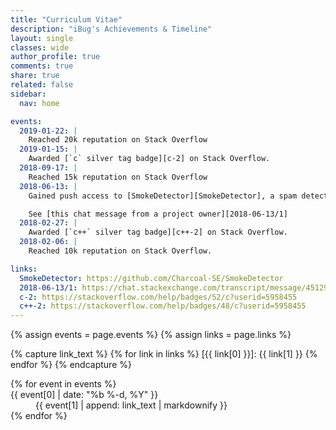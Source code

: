 ```yaml
---
title: "Curriculum Vitae"
description: "iBug's Achievements & Timeline"
layout: single
classes: wide
author_profile: true
comments: true
share: true
related: false
sidebar:
  nav: home

events:
  2019-01-22: |
    Reached 20k reputation on Stack Overflow
  2019-01-15: |
    Awarded [`c` silver tag badge][c-2] on Stack Overflow.
  2018-09-17: |
    Reached 15k reputation on Stack Overflow
  2018-06-13: |
    Gained push access to [SmokeDetector][SmokeDetector], a spam detection bot written in Python

    See [this chat message from a project owner][2018-06-13/1]
  2018-02-27: |
    Awarded [`c++` silver tag badge][c++-2] on Stack Overflow.
  2018-02-06: |
    Reached 10k reputation on Stack Overflow.

links:
  SmokeDetector: https://github.com/Charcoal-SE/SmokeDetector
  2018-06-13/1: https://chat.stackexchange.com/transcript/message/45129909
  c-2: https://stackoverflow.com/help/badges/52/c?userid=5958455
  c++-2: https://stackoverflow.com/help/badges/48/c?userid=5958455
---
```


{% assign events = page.events %}
{% assign links = page.links %}

{% capture link_text %}
{% for link in links %}
[{{ link[0] }}]: {{ link[1] }}
{% endfor %}
{% endcapture %}

<dl>
{% for event in events %}
<dt>{{ event[0] | date: "%b %-d, %Y" }}</dt>
<dd>
{{ event[1] | append: link_text | markdownify }}
</dd>
{% endfor %}
</dl>
